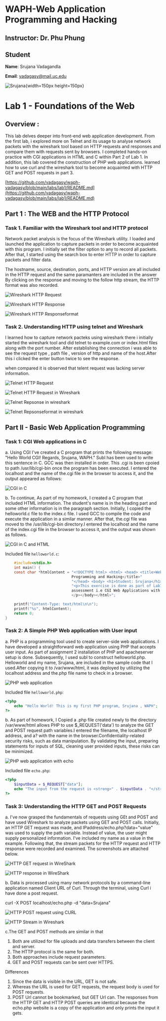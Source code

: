 # WAPH-Web Application Programming and Hacking

## Instructor: Dr. Phu Phung

## Student

**Name**: Srujana Vadagandla

**Email**: vadagasy@mail.uc.edu

![Srujana](image/srujana.jpg){width=150px height=150px}

# Lab 1 - Foundations of the Web

## Overview : 
This lab delves deeper into front-end web application development. From the first lab, i explored more on Telnet and its usage to analyse network packets with the wireshark tool based on HTTP requests and responses and compare them with requests sent by browsers. I completed hands-on practice with CGI applications in HTML and C within Part 2 of Lab 1. In addition, this lab covered the construction of PHP web applications. learned how to use curl and the wireshark tool to become acquainted with HTTP GET and POST requests in part 3. 


[https://github.com/vadagasy/waph-vadagasy/blob/main/labs/lab1/README.md](https://github.com/vadagasy/waph-vadagasy/blob/main/labs/lab1/README.md)



## Part 1 : The WEB and the HTTP Protocol

### Task 1. Familiar with the Wireshark tool and HTTP protocol

Network packet analysis is the focus of the Wireshark utility. I loaded and launched the application to capture packets in order to become acquainted with this program. I initially set the filter option to any to record all packets. After that, I started using the search box to enter HTTP in order to capture packets and filter data.

The hostname, source, destination, ports, and HTTP version are all included in the HTTP request and the same paramanters are included in the answer
By clicking on the response and moving to the follow http stream, the HTTP format was also recorded.


![Wireshark HTTP Request](image/wireshark.png)

![Wireshark HTTP Response](image/wireshark1.png)

![Wireshark HTTP Responseformat](image/wireshark2.png)

### Task 2. Understanding HTTP using telnet and Wireshark
I learned how to capture network pacteks using wireshark there i initially started the wireshark tool and did telnet to example.com or index.html files along with the port number. After establishing the connection i was able to see the request type , path file , version of http and name of the host.After this i clicked the enter button twice to see the response.

when compared it is observed that telent request was lacking server information.

![Telnet HTTP Request](image/telnet.png)

![Telnet HTTP Request in Wireshark](image/telnet1.png)

![Telnet Repsonse in wireshark](image/telnet2.png)

![Telnet Repsonseformat in wireshark](image/telnet3.png)

## Part II - Basic Web Application Programming

### Task 1: CGI Web applications in C

a. Using CGI I've created a C program that prints the following message: "Hello World CGI! Regards, Srujana, WAPH." Subl has been used to write this sentence in C. GCC was then installed in order. This .cgi is been cpoied to path /usr/lib/cgi-bin once the program has been executed. I entered the localhost and the name of the.cgi file in the browser to access it, and the output appeared as follows:


![CGI in C](image/cgi.png)

b. To continue, As part of my homework, I created a C program that included HTML information. The student's name is in the heading part and some other information is in the paragraph section. Initially, I copied the helloworld.c file to the index.c file. I used GCC to compile the code and execute the application in a similar manner. After that, the.cgi file was moved to the /usr/lib/cgi-bin directory.I entered the localhost and the name of the index.cgi file in the browser to access it, and the output was shown as follows.


![CGI in C and HTML](image/cgi1.png)

Included file `helloworld.c`:
```C
    #include<stdio.h>
    int main() {
    const char *htmlContent = "<!DOCTYPE html> <html> <head> <title>Web Application 
                              Programming and Hacking</title>"
                              "</head> <body> <h1>Student: Srujana</h1>"
                              "<p>This exercise is done as part of Lab1 
                              assessment i.e CGI Web Applications with C.
                              </p></body></html>";

    printf("Content-Type: text/html\n\n");
    printf("%s", htmlContent);
    return 0;
}
```

### Task 2: A Simple PHP Web application with User input

a. PHP is a programming tool used to create server-side web applications. I have developed a straightforward web application using PHP that accepts user input. As part of assignment 2 installation of PHP and apacheserver setup is done. Subsequently, I used subl to construct helloworld.php. Helloworld and my name, Srujana, are included in the sample code that I used.After copying it to /var/www/html, it was deployed by utilizing the localhost address and the.php file name to check in a browser.


![PHP web application](image/php.png)

Included file `helloworld.php`:
```PHP
<?php
    echo "Hello World! This is my first PHP program, Srujana , WAPH";
?>
```

b. As part of homework, I Copied a .php file  created newly to the directory /var/www/html allows PHP to use $_REQUEST('data') to analyze the GET and POST request path variables.I entered the filename, the localhost IP address, and a? with the name in the browser.Confidentiality-related security risks, such as data manipulation. By validating the input, preparing statements for inputs of SQL, cleaning user provided inputs, these risks can be minimized.


![PHP web application with echo](image/php1.png)

Included file `echo.php`:
```PHP
<?php
    $inputData = $_REQUEST["data"];
    echo "The input from the request is <strong>" . $inputData . "</strong>.<br>";
?>
```

### Task 3: Understanding the HTTP GET and POST Requests
a. I've now grasped the fundamentals of requests using GEt and POST and have used Wireshark to analyze packets using GET and POST calls.
Initially, an HTTP GET request was made, and IPaddress/echo.php?data="value" was used to supply the path variable.
Instead of value, the user might supply personalized information. I've included my name as a value in the example. Following that, the stream packets for the HTTP request and HTTP response were recorded and examined. The screenshots are attached below.


![HTTP GET request in WireShark](image/http.png)

![HTTP response in WireShark](image/http1.png)

b. Data is processed using many network protocols by a command-line application named Client URL of Curl. Through the terminal, using Curl i have done a post request.


curl -X POST localhost/echo.php -d "data=Srujana"


![HTTP POST request using CURL](image/curl.png)

![HTTP Stream in Wireshark](image/curl2.png)

c.The GET and POST methods are similar in that
1. Both are utilized for file uploads and data transfers between the client and server.
2. The HTTP protocol is the same for both.
3. Both approaches include request parameters.
4. GET and POST requests can be sent over HTTPS.

Differences
1. Since the data is visible in the URL, GET is not safe.
2. Whereas the URL is used for GET requests, the request body is used for POST requests.
3. POST Url cannot be bookmarked, but GET Url can.
The responses from the HTTP GET and HTTP POST queries are identical because the echo.php website is a copy of the application and only prints the input it gets.




